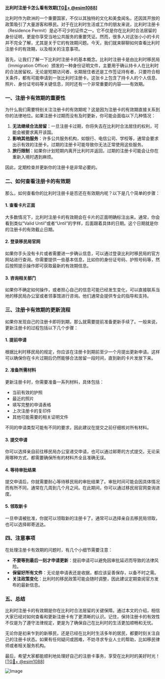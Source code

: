**比利时注册卡怎么看有效期[[TG💪+ @esim1088](https://t.me/s/esim1088)]**

比利时作为欧洲的一个重要国家，不仅以其独特的文化和美食闻名，还因其开放的政策吸引了大量游客和移民。对于在比利时生活或工作的朋友来说，比利时注册卡（Residence Permit）是必不可少的证件之一。它不仅是你在比利时合法居留的身份证明，更是你享受当地公共服务的重要凭证。然而，很多人对这张小小的卡片并不完全了解，尤其是关于它的有效期问题。今天，我们就来聊聊如何查看比利时注册卡的有效期，以及相关的注意事项。

首先，让我们了解一下比利时注册卡的基本概念。比利时注册卡是由比利时移民局（Immigration Office）颁发的一种身份证明文件，主要用于确认持卡人在比利时的合法居留权。无论是短期访问者、长期居住者还是工作签证持有者，只要符合相关条件，都有可能申请到一张比利时注册卡。这张卡上包含了持卡人的个人信息、照片、身份证号码等关键信息，同时还有一个非常重要的内容——有效期。

### **一、注册卡有效期的重要性**

为什么我们需要特别关注注册卡的有效期呢？这是因为注册卡的有效期直接关系到你的法律地位。如果注册卡过期而没有及时更新，你可能会面临以下几种情况：

1. **无法继续合法居留**：一旦注册卡过期，你将失去在比利时合法居住的权利，可能会被要求离开该国。
2. **影响其他服务**：许多公共服务机构，如银行、电信公司、学校等，通常会要求出示有效的注册卡。过期的注册卡可能导致你无法正常使用这些服务。
3. **旅行限制**：如果你计划短期内离开比利时并返回，过期的注册卡可能会让你在重新入境时遇到麻烦。

因此，定期检查并更新你的注册卡是非常必要的。

### **二、如何查看注册卡的有效期**

那么，如何查看你的比利时注册卡是否还在有效期内呢？以下是几个简单的步骤：

#### **1. 查看卡片正面**
大多数情况下，比利时注册卡的有效期会在卡片的正面明确标注出来。通常，你会看到类似“Valid Until”或者“Until”的字样，后面跟着具体的日期。这个日期就是你的注册卡的有效截止日期。

#### **2. 登录移民局官网**
如果你手头没有卡片或者需要进一步确认信息，可以通过登录比利时移民局的官方网站进行查询。你需要提供一些基本信息，比如你的身份证号码、护照号码等，然后按照提示操作即可获取最新的有效期信息。

#### **3. 咨询相关部门**
如果你不确定如何操作，或者担心自己的信息可能已经发生变化，可以直接联系当地的移民局办公室或者领事馆进行咨询。他们通常会提供专业的指导和支持。

### **三、注册卡有效期的更新流程**

如果你发现自己的注册卡即将到期，那么就需要提前准备更新手续了。一般来说，更新注册卡的过程包括以下几个步骤：

#### **1. 提前申请**
根据比利时移民局的规定，你应该在注册卡到期前至少一个月提出更新申请。这样可以确保你在卡片过期后仍然能够合法居留一段时间，直到新的卡片发放下来。

#### **2. 准备所需材料**
更新注册卡时，你需要准备一系列材料，具体包括：
- 当前有效的护照
- 最近的照片
- 填写完整的申请表格
- 上次注册卡的复印件
- 其他可能需要的相关证明文件

不同的申请类型可能有不同的要求，因此建议在提交之前仔细核对所有材料。

#### **3. 提交申请**
你可以选择亲自前往移民局办公室递交申请，也可以通过邮寄的方式提交。无论采用哪种方式，都需要确保所有的材料齐全且准确无误。

#### **4. 等待审批结果**
提交申请后，你就需要耐心等待移民局的审批结果了。审批时间可能会因具体情况而有所不同，通常在几周到几个月之间。在此期间，你可以通过移民局官网查询进度。

#### **5. 领取新卡**
一旦申请被批准，你就可以领取新的注册卡了。通常可以选择亲自去移民局领取，也可以选择邮寄送达。

### **四、注意事项**

在处理注册卡有效期的问题时，有几个小细节需要注意：

- **不要等到最后一刻才申请更新**：提前申请可以避免因审批延迟而导致的法律风险。
- **保留好所有文件**：无论是申请表还是收据，都应该妥善保存，以备不时之需。
- **关注政策变化**：比利时的移民政策可能会随时调整，因此建议定期查阅官方发布的最新信息。

### **五、总结**

比利时注册卡的有效期是你在比利时合法居留的关键保障。通过本文的介绍，相信大家已经对如何查看和更新注册卡有了更清晰的认识。记住，保持注册卡的有效性不仅是为了遵守法律规定，更是为了确保自己在比利时的生活更加顺畅和无忧。

无论你是初来乍到的新移民，还是已经在比利时生活多年的居民，都要时刻关注自己的注册卡状态。如果有任何疑问或困难，不妨寻求专业人士的帮助，比如移民律师或者相关服务机构。

最后，希望大家都能顺利地处理好自己的注册卡事务，享受在比利时的美好时光！[[TG💪+ @esim1088](https://t.me/s/esim1088)] 

![Image](https://i.postimg.cc/4NQfJmqS/Snipaste-2025-05-13-00-14-12.png)